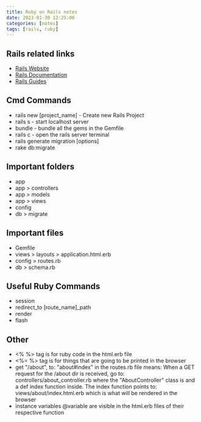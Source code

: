 ```yaml
---
title: Ruby on Rails notes
date: 2023-01-30 12:25:00
categories: [notes]
tags: [rails, ruby]
---
```


## Rails related links
 * [Rails Website](https://rubyonrails.org/)
 * [Rails Documentation](https://api.rubyonrails.org/)
 * [Rails Guides](https://guides.rubyonrails.org/)

## Cmd Commands
 * rails new [project_name] - Create new Rails Project
 * rails s - start localhost server
 * bundle - bundle all the gems in the Gemfile
 * rails c - open the rails server terminal 
 * rails generate migration [options]
 * rake db:migrate

## Important folders
 * app
 * app > controllers
 * app > models
 * app > views
 * config
 * db > migrate

## Important files
 * Gemfile
 * views > layouts > application.html.erb
 * config > routes.rb
 * db > schema.rb

## Useful Ruby Commands
 * session
 * redirect_to [route_name]_path
 * render
 * flash

## Other
 * <% %> tag is for ruby code in the html.erb file
 * <%= %> tag is for things that are going to be printed in the browser
 * get "/about", to: "about#index" in the routes.rb file means: When a GET request for the /about dir is received, go to: controllers/about_controller.rb where the "AboutController" class is and a def index function inside. The index function points to: views/about/index.html.erb which is what will be rendered in the browser
 * instance variables @variable are visible in the html.erb files of their respective function
